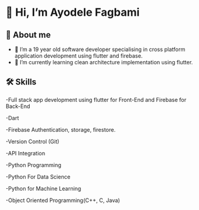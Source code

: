 # 👋 Hi, I’m Ayodele Fagbami
## 🚀 About me
- 👀 I’m a 19 year old software developer specialising in cross platform application development using flutter and firebase.
- 🌱 I’m currently learning clean architecture implementation using flutter.
## 🛠 Skills
-Full stack app development using flutter for Front-End and Firebase for Back-End  

-Dart

-Firebase Authentication, storage, firestore.

-Version Control (Git)

-API Integration

-Python Programming

-Python For Data Science

-Python for Machine Learning

-Object Oriented Programming(C++, C, Java)


<!---
ayoisstillhere/ayoisstillhere is a ✨ special ✨ repository because its `README.md` (this file) appears on your GitHub profile.
You can click the Preview link to take a look at your changes.
--->
